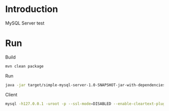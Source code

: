 # Introduction

MySQL Server test

# Run

Build

```bash
mvn clean package
```

Run

```bash
java -jar target/simple-mysql-server-1.0-SNAPSHOT-jar-with-dependencies.jar
```

Client

```bash
mysql -h127.0.0.1 -uroot -p --ssl-mode=DISABLED --enable-cleartext-plugin
```
